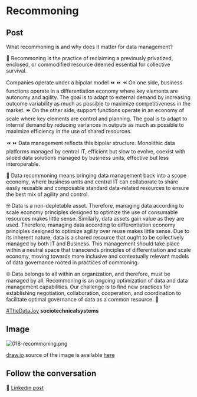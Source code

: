 # Recommoning

## Post

What recommoning is and why does it matter for data management?

📖 Recommoning is the practice of reclaiming a previously privatized, enclosed, or commodified resource deemed essential for collective survival.

Companies operate under a bipolar model ⏪ ⏩ 
⏪ On one side, business functions operate in a differentiation economy where key elements are autonomy and agility. The goal is to adapt to external demand by increasing outcome variability as much as possible to maximize competitiveness in the market. 
⏩ On the other side, support functions operate in an economy of scale where key elements are control and planning. The goal is to adapt to internal demand by reducing variances in outputs as much as possible to maximize efficiency in the use of shared resources. 

⏪ ⏩ Data management reflects this bipolar structure. Monolithic data platforms managed by central IT, efficient but slow to evolve, coexist with siloed data solutions managed by business units, effective but less interoperable. 

🔄 Data recommoning means bringing data management back into a scope economy, where business units and central IT can collaborate to share easily reusable and composable standard data-related resources to ensure the best mix of agility and control. 

🤓 Data is a non-depletable asset. Therefore, managing data according to scale economy principles designed to optimize the use of consumable resources makes little sense. Similarly, data assets gain value as they are used. Therefore, managing data according to differentiation economy principles designed to optimize agility over reuse makes little sense. Due to its inherent nature, data is a shared resource that ought to be collectively managed by both IT and Business. This management should take place within a neutral space that transcends principles of differentiation and scale economy, moving towards more inclusive and contextually relevant models of data governance rooted in practices of commoning.

🌐 Data belongs to all within an organization, and therefore, must be managed by all. Recommoning is an ongoing optimization of data and data management capabilities. Our challenge is to find new practices for establishing negotiation, collaboration, cooperation, and coordination to facilitate optimal governance of data as a common resource. 🤝

[#TheDataJoy](https://www.linkedin.com/feed/hashtag/?keywords=thedatajoy) **sociotechnicalsystems**

## Image

![018-recommoning.png](../images/018-recommoning.png)

[draw.io](https://app.diagrams.net/) source of the image is available [here](/images/2024/2024.drawio) 

## Follow the conversation

🔵 [Linkedin post](https://www.linkedin.com/posts/andreagioia_thedatajoy-sociotechnicalsystems-activity-7156607806723239938-ALTL)



